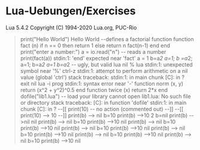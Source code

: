 # Lua-Uebungen/Exercises

Lua 5.4.2  Copyright (C) 1994-2020 Lua.org, PUC-Rio
> print("Hello World")
Hello World
> --defines a factorial function
> function fact (n) if n == 0 then return 1 else return n fact(n-1) end end print("enter a number:") a = io.read("n") --
 reads a number print(fact(a))
stdin:1: 'end' expected near 'fact'
> a = 1 b=a*2 a=1; b =a*2; a=1; b=a*2 a=1 b=a*2 -- ugly, but valid
> lua
nil
> % lua
stdin:1: unexpected symbol near '%'
> ctrl-z
stdin:1: attempt to perform arithmetic on a nil value (global 'ctrl')
stack traceback:
        stdin:1: in main chunk
        [C]: in ?
> exit
nil
> lua -i prog
stdin:1: syntax error near '-'
> function norm (x, y) return (x^2 + y^2)^0.5 end function twice (x) return 2*x end
> dofile("lib1.lua") -- load your library
cannot open lib1.lua: No such file or directory
stack traceback:
        [C]: in function 'dofile'
        stdin:1: in main chunk
        [C]: in ?
> --[[ print(10) -- no action (commented out) --]]
> --[[ print(10) --> 10 --]]
> print(b) --> nil b=10 print(b) -->10
2
> b=nil print(b) -->nil
nil
> print(b) --> nil b=10 print(b) -->10
nil
> print(b) --> nil b=10 print(b) -->10
nil
> print(b) --> nil b=10 print(b) -->10
nil
> print(b) --> nil b=10 print(b) -->10
nil
> print(b) --> nil b=10 print(b) -->10
nil
> print(b) --> nil b=10 print(b) -->10
nil
